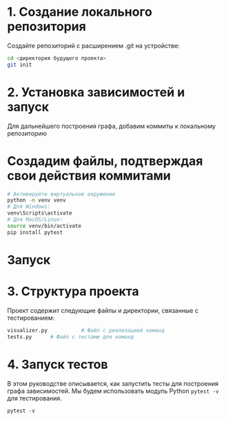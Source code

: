 # 1. Создание локального репозитория
Создайте репозиторий с расширением .git на устройстве:

```bash
cd <директория будущего проекта>
git init
```

# 2. Установка зависимостей и запуск
Для дальнейшего построения графа, добавим коммиты к локальному репозиторию
# Создадим файлы, подтверждая свои действия коммитами

```bash
# Активируйте виртуальное окружение
python -m venv venv
# Для Windows:
venv\Scripts\activate
# Для MacOS/Linux:
source venv/bin/activate
pip install pytest
```

#  Запуск

# 3. Структура проекта
Проект содержит следующие файлы и директории, связанные с тестированием:

```bash
visualizer.py           # Файл с реализацией команд
tests.py      # Файл с тестами для команд
```

# 4. Запуск тестов
В этом руководстве описывается, как запустить тесты для построения графа зависимостей. Мы будем использовать модуль Python ```pytest -v``` для тестирования.
```
pytest -v
```
